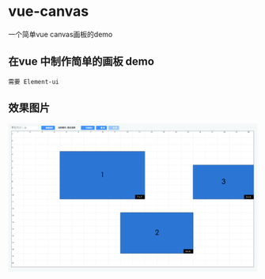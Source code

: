 # vue-canvas
一个简单vue canvas画板的demo

## 在vue 中制作简单的画板 demo

```
需要 Element-ui
```
## 效果图片
![效果图片](1fj6nz6yxp.png)
